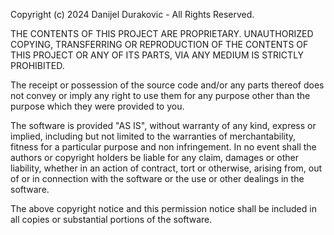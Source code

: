 Copyright (c) 2024 Danijel Durakovic - All Rights Reserved.

THE CONTENTS OF THIS PROJECT ARE PROPRIETARY. UNAUTHORIZED
COPYING, TRANSFERRING OR REPRODUCTION OF THE CONTENTS OF
THIS PROJECT OR ANY OF ITS PARTS, VIA ANY MEDIUM IS STRICTLY
PROHIBITED.

The receipt or possession of the source code and/or any
parts thereof does not convey or imply any right to use them
for any purpose other than the purpose which they were
provided to you.

The software is provided "AS IS", without warranty of any
kind, express or implied, including but not limited to the
warranties of merchantability, fitness for a particular
purpose and non infringement. In no event shall the authors
or copyright holders be liable for any claim, damages or
other liability, whether in an action of contract, tort or
otherwise, arising from, out of or in connection with the
software or the use or other dealings in the software.

The above copyright notice and this permission notice shall
be included in all copies or substantial portions of the
software.